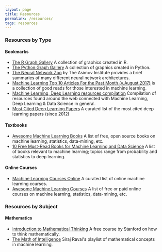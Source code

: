 ```yaml
---
layout: page
title: Resources
permalink: /resources/
tags: resources
---
```


### Resources by Type

#### Bookmarks
* [The R Graph Gallery](http://www.r-graph-gallery.com/) A collection of graphics created in R.  
* [The Python Graph Gallery](https://python-graph-gallery.com/) A collection of graphics created in Python.  
* [The Neural Network Zoo](http://www.asimovinstitute.org/neural-network-zoo/) by The Asimov Institute provides a brief summaries of many different neural network architectures. 
* [Machine Learning Top 10 Articles For the Past Month (v.August 2017)](https://medium.mybridge.co/machine-learning-top-10-articles-v-august-2017-9f4b648a38be) is a collection of good reads for those interested in machine learning.
* [Machine Learning, Deep Learning resources compilation](https://github.com/Wrosinski/MachineLearning_ResourcesCompilation) Compilation of resources found around the web connected with Machine Learning, Deep Learning & Data Science in general.
* [Most Cited Deep Learning Papers](https://github.com/terryum/awesome-deep-learning-papers) A curated list of the most cited deep learning papers (since 2012)

#### Textbooks
* [Awesome Machine Learning Books](https://github.com/josephmisiti/awesome-machine-learning/blob/master/books.md) A list of free, open source books on machine learning, statistics, data-mining, etc.
* [10 Free Must-Read Books for Machine Learning and Data Science](http://www.kdnuggets.com/2017/04/10-free-must-read-books-machine-learning-data-science.html) A list of books relevant to machine learning; topics range from probability and statistics to deep learning.

#### Online Courses 
* [Machine Learning Courses Online](http://fastml.com/machine-learning-courses-online/) A curated list of online machine learning courses.
* [Awesome Machine Learning Courses](https://github.com/josephmisiti/awesome-machine-learning/blob/master/courses.md) A list of free or paid online courses on machine learning, statistics, data-mining, etc.

### Resources by Subject

#### Mathematics
* [Introduction to Mathematical Thinking](https://www.coursera.org/learn/mathematical-thinking) A free course by Stanford on how to think mathematically.
* [The Math of Intelligence](https://www.youtube.com/watch?v=xRJCOz3AfYY&list=PL2-dafEMk2A7mu0bSksCGMJEmeddU_H4D) Siraj Raval's playlist of mathematical concepts in machine learning.
